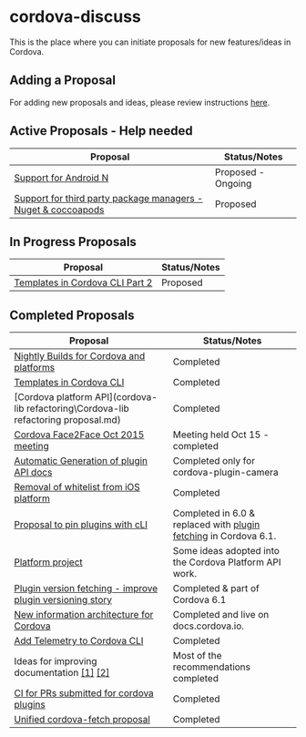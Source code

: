 # cordova-discuss
This is the place where you can initiate proposals for new features/ideas in Cordova.

## Adding a Proposal
For adding new proposals and ideas, please review instructions [here](proposals/README.md).

## Active Proposals - Help needed

| Proposal | Status/Notes
|----------|-------------------
| [Support for Android N](proposals/android-n-support.md) | Proposed - Ongoing
| [Support for third party package managers - Nuget & coccoapods](proposals/ThirdPartyPackageManagers.md) | Proposed |

## In Progress Proposals
| Proposal | Status/Notes
|----------|-------------------
| [Templates in Cordova CLI Part 2](https://github.com/cordova/cordova-discuss/pull/49) | Proposed |


## Completed Proposals
| Proposal | Status/Notes
|----------|-------------------
| [Nightly Builds for Cordova and platforms](proposals/NightlyBuilds.md) | Completed |
| [Templates in Cordova CLI](proposals/CLI-Templates.md) | Completed |
| [Cordova platform API](cordova-lib refactoring\Cordova-lib refactoring proposal.md) | Completed |
| [Cordova Face2Face Oct 2015 meeting](proposals/Face2Face-Oct15.md) | Meeting held Oct 15 - completed |
| [Automatic Generation of plugin API docs](proposals/ImprovedDocumentationGenerator.md) | Completed only for cordova-plugin-camera |
| [Removal of whitelist from iOS platform](proposals/ios-whitelist-removal.md) | Completed
| [Proposal to pin plugins with cLI](proposals/pinningAndVersioning.md) | Completed in 6.0 & replaced with [plugin fetching](proposals/plugin-version-fetching.md) in Cordova 6.1.
| [Platform project](proposals/PlatformProject.md) | Some ideas adopted into the Cordova Platform API work.
| [Plugin version fetching - improve plugin versioning story](proposals/plugin-version-fetching.md) | Completed & part of Cordova 6.1
| [New information architecture for Cordova](proposals/NewInformationArchitecture.md) | Completed and live on docs.cordova.io.
| [Add Telemetry to Cordova CLI](proposals/Telemetry.md) | Completed
| Ideas for improving documentation [[1]](proposals/ImprovedDocumentation.md) [[2]](proposals/ImproveCordovaDocumentation.md) | Most of the recommendations completed |
| [CI for PRs submitted for cordova plugins](proposals/ci-for-plugin-prs.md) | Completed
| [Unified cordova-fetch proposal](https://github.com/cordova/cordova-discuss/blob/master/proposals/fetching.md) | Completed


